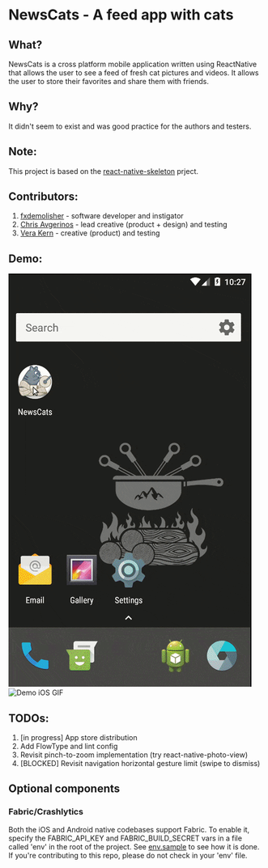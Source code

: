 # NewsCats - A feed app with cats

## What?

NewsCats is a cross platform mobile application written using ReactNative that allows the user to see a feed of fresh cat pictures and videos. It allows the user to store their favorites and share them with friends.

## Why?

It didn't seem to exist and was good practice for the authors and testers.

## Note:

This project is based on the [react-native-skeleton](https://github.com/fxdemolisher/react-native-skeleton) prject.

## Contributors:

1. [fxdemolisher](https://github.com/fxdemolisher) - software developer and instigator
1. [Chris Avgerinos](https://github.com/chrisavgerinos) - lead creative (product + design) and testing
1. [Vera Kern](https://github.com/verakern) - creative (product) and testing

## Demo:

![Demo Android GIF](https://github.com/fxdemolisher/newscats/blob/master/docs/demo-android.gif) ![Demo iOS GIF](https://github.com/fxdemolisher/newscats/blob/master/docs/demo-ios.gif)

## TODOs:

1. [in progress] App store distribution
1. Add FlowType and lint config
1. Revisit pinch-to-zoom implementation (try react-native-photo-view)
1. [BLOCKED] Revisit navigation horizontal gesture limit (swipe to dismiss)

## Optional components

### Fabric/Crashlytics

Both the iOS and Android native codebases support Fabric. To enable it, specify the FABRIC_API_KEY and FABRIC_BUILD_SECRET vars in a file called 'env' in the root of the project. See [env.sample](https://github.com/fxdemolisher/newscats/blob/master/env.sample) to see how it is done. If you're contributing to this repo, please do not check in your 'env' file.